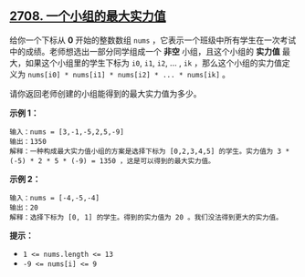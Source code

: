 ## [2708. 一个小组的最大实力值](https://leetcode.cn/problems/maximum-strength-of-a-group/)



给你一个下标从 **0** 开始的整数数组 `nums` ，它表示一个班级中所有学生在一次考试中的成绩。老师想选出一部分同学组成一个 **非空** 小组，且这个小组的 **实力值** 最大，如果这个小组里的学生下标为 `i0`, `i1`, `i2`, ... , `ik` ，那么这个小组的实力值定义为 `nums[i0] * nums[i1] * nums[i2] * ... * nums[ik]` 。

请你返回老师创建的小组能得到的最大实力值为多少。

 

**示例 1：**

```
输入：nums = [3,-1,-5,2,5,-9]
输出：1350
解释：一种构成最大实力值小组的方案是选择下标为 [0,2,3,4,5] 的学生。实力值为 3 * (-5) * 2 * 5 * (-9) = 1350 ，这是可以得到的最大实力值。
```

**示例 2：**

```
输入：nums = [-4,-5,-4]
输出：20
解释：选择下标为 [0, 1] 的学生。得到的实力值为 20 。我们没法得到更大的实力值。
```

 

**提示：**

- `1 <= nums.length <= 13`
- `-9 <= nums[i] <= 9`